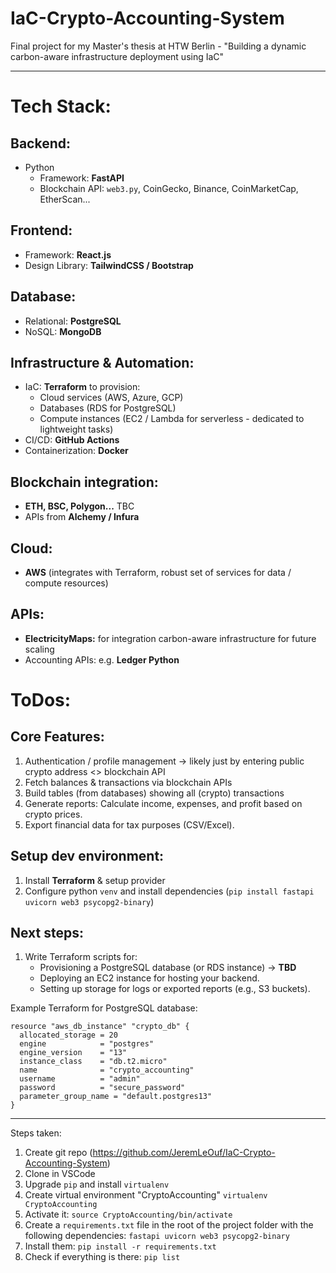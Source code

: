 # IaC-Crypto-Accounting-System
Final project for my Master's thesis at HTW Berlin - "Building a dynamic carbon-aware infrastructure deployment using IaC"

---

# Tech Stack:
## Backend:
- Python
  - Framework: **FastAPI**
  - Blockchain API: `web3.py`, CoinGecko, Binance, CoinMarketCap, EtherScan...

## Frontend: 
- Framework: **React.js**
- Design Library: **TailwindCSS / Bootstrap**

## Database: 
- Relational: **PostgreSQL**
- NoSQL: **MongoDB**

## Infrastructure & Automation:
- IaC: **Terraform** to provision:
  - Cloud services (AWS, Azure, GCP)
  - Databases (RDS for PostgreSQL)
  - Compute instances (EC2 / Lambda for serverless - dedicated to lightweight tasks)
- CI/CD: **GitHub Actions**
- Containerization: **Docker**

## Blockchain integration: 
- **ETH, BSC, Polygon...** TBC
- APIs from **Alchemy / Infura**

## Cloud:
- **AWS** (integrates with Terraform, robust set of services for data / compute resources)

## APIs:
- **ElectricityMaps:** for integration carbon-aware infrastructure for future scaling
- Accounting APIs: e.g. **Ledger Python**

# ToDos:
## Core Features:
  1. Authentication / profile management -> likely just by entering public crypto address <> blockchain API
  2. Fetch balances & transactions via blockchain APIs
  3. Build tables (from databases) showing all (crypto) transactions
  4. Generate reports: Calculate income, expenses, and profit based on crypto prices.
  5. Export financial data for tax purposes (CSV/Excel).

## Setup dev environment:
  1. Install **Terraform** & setup provider
  2. Configure python `venv` and install dependencies (`pip install fastapi uvicorn web3 psycopg2-binary`)

## Next steps:
1. Write Terraform scripts for:
    - Provisioning a PostgreSQL database (or RDS instance) -> **TBD**
    - Deploying an EC2 instance for hosting your backend.
    - Setting up storage for logs or exported reports (e.g., S3 buckets).

Example Terraform for PostgreSQL database:
```
resource "aws_db_instance" "crypto_db" {
  allocated_storage = 20
  engine            = "postgres"
  engine_version    = "13"
  instance_class    = "db.t2.micro"
  name              = "crypto_accounting"
  username          = "admin"
  password          = "secure_password"
  parameter_group_name = "default.postgres13"
}
```

--- 

Steps taken:
1. Create git repo (https://github.com/JeremLeOuf/IaC-Crypto-Accounting-System)
2. Clone in VSCode
3. Upgrade `pip` and install `virtualenv`
4. Create virtual environment "CryptoAccounting" `virtualenv CryptoAccounting`
5. Activate it: `source CryptoAccounting/bin/activate`
6. Create a `requirements.txt` file in the root of the project folder with the following dependencies: `fastapi uvicorn web3 psycopg2-binary`
7. Install them: `pip install -r requirements.txt`
8. Check if everything is there: `pip list`
